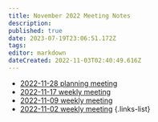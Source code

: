 ```yaml
---
title: November 2022 Meeting Notes
description: 
published: true
date: 2023-07-19T23:06:51.172Z
tags: 
editor: markdown
dateCreated: 2022-11-03T02:40:49.616Z
---
```


- [2022-11-28 planning meeting](/en/meeting-notes/2022-11/2022-11-28-planning)
- [2022-11-17 weekly meeting](/en/meeting-notes/2022-11/2022-11-17-weekly)
- [2022-11-09 weekly meeting](/en/meeting-notes/2022-11/2022-11-09-weekly)
- [2022-11-02 weekly meeting](/en/meeting-notes/2022-11/2022-11-02-weekly)
{.links-list}
